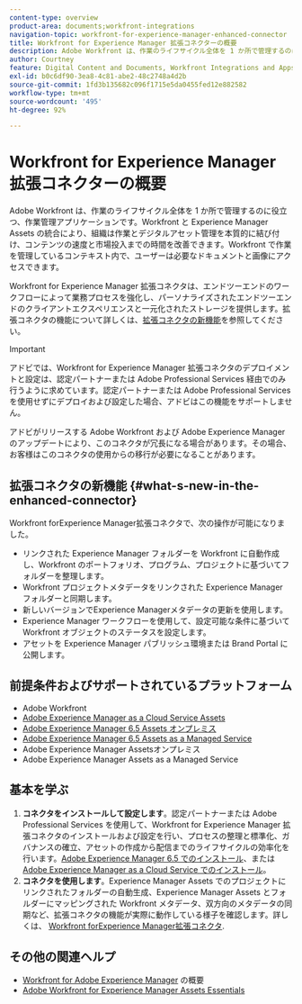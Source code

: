 ```yaml
---
content-type: overview
product-area: documents;workfront-integrations
navigation-topic: workfront-for-experience-manager-enhanced-connector
title: Workfront for Experience Manager 拡張コネクターの概要
description: Adobe Workfront は、作業のライフサイクル全体を 1 か所で管理するのに役立つ、作業管理アプリケーションです。Workfront と Experience Manager Assets の統合により、組織は作業とデジタルアセット管理を本質的に結び付け、コンテンツの速度と市場投入までの時間を改善できます。Workfront で作業を管理しているコンテキスト内で、ユーザーは必要なドキュメントと画像にアクセスできます。
author: Courtney
feature: Digital Content and Documents, Workfront Integrations and Apps
exl-id: b0c6df90-3ea8-4c81-abe2-48c2748a4d2b
source-git-commit: 1fd3b135682c096f1715e5da0455fed12e882582
workflow-type: tm+mt
source-wordcount: '495'
ht-degree: 92%

---
```


# Workfront for Experience Manager 拡張コネクターの概要

<!-- Audited: 01/2024 -->

Adobe Workfront は、作業のライフサイクル全体を 1 か所で管理するのに役立つ、作業管理アプリケーションです。Workfront と Experience Manager Assets の統合により、組織は作業とデジタルアセット管理を本質的に結び付け、コンテンツの速度と市場投入までの時間を改善できます。Workfront で作業を管理しているコンテキスト内で、ユーザーは必要なドキュメントと画像にアクセスできます。

Workfront for Experience Manager 拡張コネクタは、エンドツーエンドのワークフローによって業務プロセスを強化し、パーソナライズされたエンドツーエンドのクライアントエクスペリエンスと一元化されたストレージを提供します。拡張コネクタの機能について詳しくは、[拡張コネクタの新機能](#what-s-new-in-the-enhanced-connector)を参照してください。

>[!IMPORTANT]
>
>アドビでは、Workfront for Experience Manager 拡張コネクタのデプロイメントと設定は、認定パートナーまたは Adobe Professional Services 経由でのみ行うように求めています。認定パートナーまたは Adobe Professional Services を使用せずにデプロイおよび設定した場合、アドビはこの機能をサポートしません。
>
>アドビがリリースする Adobe Workfront および Adobe Experience Manager のアップデートにより、このコネクタが冗長になる場合があります。その場合、お客様はこのコネクタの使用からの移行が必要になることがあります。

## 拡張コネクタの新機能 {#what-s-new-in-the-enhanced-connector}

Workfront forExperience Manager拡張コネクタで、次の操作が可能になりました。

* リンクされた Experience Manager フォルダーを Workfront に自動作成し、Workfront のポートフォリオ、プログラム、プロジェクトに基づいてフォルダーを整理します。
* Workfront プロジェクトメタデータをリンクされた Experience Manager フォルダーと同期します。
* 新しいバージョンでExperience Managerメタデータの更新を使用します。
* Experience Manager ワークフローを使用して、設定可能な条件に基づいて Workfront オブジェクトのステータスを設定します。
* アセットを Experience Manager パブリッシュ環境または Brand Portal に公開します。

## 前提条件およびサポートされているプラットフォーム

* Adobe Workfront
* [Adobe Experience Manager as a Cloud Service Assets](https://helpx.adobe.com/jp/legal/product-descriptions/adobe-experience-manager-cloud-service.html)
* [Adobe Experience Manager 6.5 Assets オンプレミス](https://helpx.adobe.com/jp/legal/product-descriptions/adobe-experience-manager-on-premise.html)
* [Adobe Experience Manager 6.5 Assets as a Managed Service](https://helpx.adobe.com/jp/legal/product-descriptions/adobe-experience-manager-managed-services.html)
* Adobe Experience Manager Assetsオンプレミス
* Adobe Experience Manager Assets as a Managed Service

## 基本を学ぶ

1. **コネクタをインストールして設定します**。認定パートナーまたは Adobe Professional Services を使用して、Workfront for Experience Manager 拡張コネクタのインストールおよび設定を行い、プロセスの整理と標準化、ガバナンスの確立、アセットの作成から配信までのライフサイクルの効率化を行います。[Adobe Experience Manager 6.5 でのインストール](https://experienceleague.adobe.com/docs/experience-manager-65/assets/integrations/workfront-integrations.html?lang=ja)、または [Adobe Experience Manager as a Cloud Service でのインストール](https://experienceleague.adobe.com/docs/experience-manager-cloud-service/assets/integrations/workfront-connector-install.html?lang=ja)。
1. **コネクタを使用します**。Experience Manager Assets でのプロジェクトにリンクされたフォルダーの自動生成、Experience Manager Assets とフォルダーにマッピングされた Workfront メタデータ、双方向のメタデータの同期など、拡張コネクタの機能が実際に動作している様子を確認します。詳しくは、 [Workfront forExperience Manager拡張コネクタ](../../../documents/workfront-and-experience-manager-integrations/workfront-for-experience-manager-enhanced-connector/workfront-for-aem-enhanced-connector.md).

## その他の関連ヘルプ

* [Workfront for Adobe Experience Manager](https://www.workfront.com/integrations/adobe/experience-manager) の概要
* [Adobe Workfront for Experience Manager Assets Essentials](../../../documents/adobe-workfront-for-experience-manager-assets-essentials/workfront-for-aem-asset-essentials.md)
